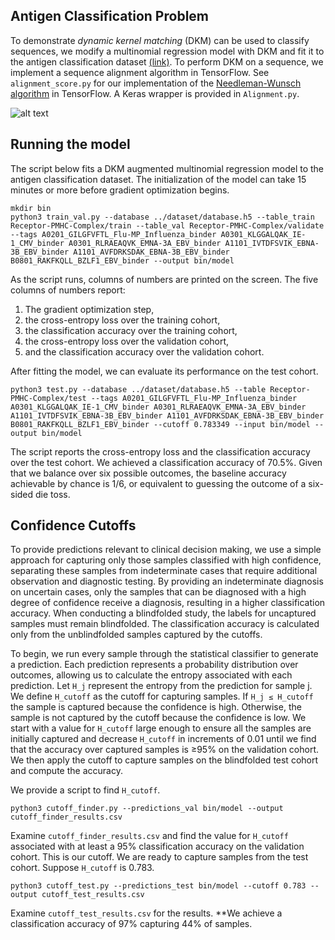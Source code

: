## Antigen Classification Problem

To demonstrate *dynamic kernel matching* (DKM) can be used to classify sequences, we modify a multinomial regression model with DKM and fit it to the antigen classification dataset [(link)](https://github.com/jostmey/dkm/tree/master/antigen-classification-problem/dataset). To perform DKM on a sequence, we implement a sequence alignment algorithm in TensorFlow. See `alignment_score.py` for our implementation of the [Needleman-Wunsch algorithm](https://en.wikipedia.org/wiki/Needleman–Wunsch_algorithm) in TensorFlow. A Keras wrapper is provided in `Alignment.py`.

![alt text](../../artwork/antigen-classification-model.png "Antigen classification model")

## Running the model

The script below fits a DKM augmented multinomial regression model to the antigen classification dataset. The initialization of the model can take 15 minutes or more before gradient optimization begins.

```
mkdir bin
python3 train_val.py --database ../dataset/database.h5 --table_train Receptor-PMHC-Complex/train --table_val Receptor-PMHC-Complex/validate --tags A0201_GILGFVFTL_Flu-MP_Influenza_binder A0301_KLGGALQAK_IE-1_CMV_binder A0301_RLRAEAQVK_EMNA-3A_EBV_binder A1101_IVTDFSVIK_EBNA-3B_EBV_binder A1101_AVFDRKSDAK_EBNA-3B_EBV_binder B0801_RAKFKQLL_BZLF1_EBV_binder --output bin/model
```

As the script runs, columns of numbers are printed on the screen. The five columns of numbers report:
1. The gradient optimization step,
2. the cross-entropy loss over the training cohort,
3. the classification accuracy over the training cohort,
4. the cross-entropy loss over the validation cohort,
5. and the classification accuracy over the validation cohort.

After fitting the model, we can evaluate its performance on the test cohort.

```
python3 test.py --database ../dataset/database.h5 --table Receptor-PMHC-Complex/test --tags A0201_GILGFVFTL_Flu-MP_Influenza_binder A0301_KLGGALQAK_IE-1_CMV_binder A0301_RLRAEAQVK_EMNA-3A_EBV_binder A1101_IVTDFSVIK_EBNA-3B_EBV_binder A1101_AVFDRKSDAK_EBNA-3B_EBV_binder B0801_RAKFKQLL_BZLF1_EBV_binder --cutoff 0.783349 --input bin/model --output bin/model
```

The script reports the cross-entropy loss and the classification accuracy over the test cohort. We achieved a classification accuracy of 70.5%. Given that we balance over six possible outcomes, the baseline accuracy achievable by chance is 1/6, or equivalent to guessing the outcome of a six-sided die toss.

## Confidence Cutoffs

To provide predictions relevant to clinical decision making, we use a simple approach for capturing only those samples classified with high confidence, separating these samples from indeterminate cases that require additional observation and diagnostic testing. By providing an indeterminate diagnosis on uncertain cases, only the samples that can be diagnosed with a high degree of confidence receive a diagnosis, resulting in a higher classification accuracy. When conducting a blindfolded study, the labels for uncaptured samples must remain blindfolded. The classification accuracy is calculated only from the unblindfolded samples captured by the cutoffs.

To begin, we run every sample through the statistical classifier to generate a prediction. Each prediction represents a probability distribution over outcomes, allowing us to calculate the entropy associated with each prediction. Let `H_j` represent the entropy from the prediction for sample j. We define `H_cutoff` as the cutoff for capturing samples. If `H_j ≤ H_cutoff` the sample is captured because the confidence is high. Otherwise, the sample is not captured by the cutoff because the confidence is low. We start with a value for `H_cutoff` large enough to ensure all the samples are initially captured and decrease `H_cutoff` in increments of 0.01 until we find that the accuracy over captured samples is ≥95% on the validation cohort. We then apply the cutoff to capture samples on the blindfolded test cohort and compute the accuracy.

We provide a script to find `H_cutoff`.

```
python3 cutoff_finder.py --predictions_val bin/model --output cutoff_finder_results.csv
```

Examine `cutoff_finder_results.csv` and find the value for `H_cutoff` associated with at least a 95% classification accuracy on the validation cohort. This is our cutoff. We are ready to capture samples from the test cohort. Suppose `H_cutoff` is 0.783.

```
python3 cutoff_test.py --predictions_test bin/model --cutoff 0.783 --output cutoff_test_results.csv
```

Examine `cutoff_test_results.csv` for the results. **We achieve a classification accuracy of 97% capturing 44% of samples.
